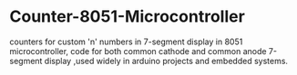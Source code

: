 # Counter-8051-Microcontroller
counters for custom 'n' numbers in 7-segment display in 8051 microcontroller, code for both common cathode and common anode 7-segment display ,used widely in arduino projects and embedded systems.
